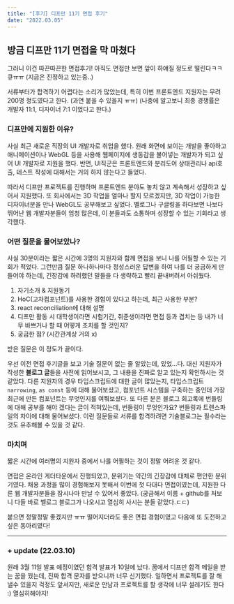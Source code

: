 ```yaml
---
title: "[후기] 디프만 11기 면접 후기"
date: "2022.03.05"
---
```


## 방금 디프만 11기 면접을 막 마쳤다

그러니 이건 따끈따끈한 면접후기!
아직도 면접만 보면 앞이 하얘질 정도로 떨린다ㅋㅋ큐ㅠㅠ (지금은 진정하고 있는중..)

서류부터가 합격하기 어렵다는 소리가 많았는데, 특히 이번 프론트엔드 지원자는 무려 200명 정도였다고 한다. (과연 붙을 수 있을지 ㅠㅠ)
(나중에 알고보니 최종 경쟁률은 개발자 11:1, 디자이너 7:1 이었다고 한다.)

### 디프만에 지원한 이유?

사실 최근 새로운 직장의 UI 개발자로 취업을 했다. 원래 화면에 보이는 개발을 좋아하고 애니메이션이나 WebGL 등을 사용해 웹페이지에 생동감을 불어넣는 개발자가 되고 싶어 UI 개발자로 지원을 했다. 반면, UI직군은 프론트엔드와 분리도어 상태관리나 api호출, 테스트 작성에 대해서는 거의 하지 않는다고 들었다.

따라서 디프만 프로젝트를 진행하며 프론트엔드 분야도 놓치 않고 계속해서 성장하고 싶어서 지원했다. 또 회사에서는 3D 작업을 얼마나 할지 모르겠지만, 3D 작업이 가능한 디자이너분을 만나 WebGL도 공부해보고 싶었다. 벨로그나 구글링을 하다보면 나보다 뛰어난 웹 개발자분들이 엄청 많은데, 이 분들과도 소통하며 성장할 수 있는 기회라고 생각했다.

### 어떤 질문을 물어보았나?

사실 30분이라는 짧은 시간에 3명의 지원자와 함께 면접을 보니 나를 어필할 수 있는 기회가 적었다.
그런만큼 질문 하나하나마다 정성스러운 답변을 하여 나를 더 궁금하게 만들어야 하는데, 긴장감에 하려했던 말들을 다 생략하고 빨리 끝내버려서 아쉬웠다.

1. 자기소개 & 지원동기
2. HoC(고차컴포넌트)를 사용한 경험이 있다고 하는데, 최근 사용한 부분?
3. react reconciliation에 대해 설명
4. 디프만 활동 시 대학생이라면 시험기간, 취준생이라면 면접 등과 겹치는 등 내가 너무 바쁘거나 할 때 어떻게 조치를 할 것인지?
5. 궁금한 점? (시간관계상 거의 x)

받은 질문은 이 정도가 끝이다.

우선 이전 면접 후기글을 보고 기술 질문이 없는 줄 알았는데, 있었...다.
대신 지원자가 작성한 **블로그 글**들을 사전에 읽어보시고, 그 내용을 진짜로 알고 있는지 확인하시는 것 같았다. 다른 지원자의 경우 타입스크립트에 대한 글이 많았는지, 타입스크립트 `narrowing`, `as const` 등에 대해 물어보셨고, 컴포넌트 시스템을 구축하는 중인데 가장 최근에 만든 컴포넌트는 무엇인지를 여쭤보셨다. 또 다른 분은 블로그 회고록에 번들링에 대해 공부를 해야 겠다는 글이 적혀있는데, 번들링이 무엇인가요? 번들링과 트렌스파일의 차이에 대해 물어보셨다. 이런 질문들로 서류를 합격하려면 기술블로그는 필수라는 것도 유추해볼 수 있을 것 같다.

### 마치며

짧은 시간에 여러명의 지원자 중에서 나를 어필하는 것이 정말 어려운 것 같다.

면접은 온라인 게더타운에서 진행되었고, 분위기는 약간의 긴장감에 대체로 편안한 분위기였다.
채용 과정을 많이 경험해보지 못해서 이번에 첫 다대다 면접이였는데, 지원한 다른 웹 개발자분들을 잠시나마 만날 수 있어서 좋았다. (궁금해서 이름 + github를 처보니 다들 바로 벨로그 블로그가 나오시고 열심히 사시는 분들 같았다.ㄷㄷ)

붙으면 정말정말 좋겠지만 ㅠㅠ 떨어지더라도 좋은 면접 경험이였고 다음에 또 도전하고 싶은 동아리였다!

---

### + update (22.03.10)

원래 3월 11일 발표 예정이였던 합격 발표가 10일에 났다. 꿈에서 디프만 합격 메일을 받는 꿈을 꿨는데, 진짜 합격 문자를 받으니까 너무 신기했다.
일하면서 프로젝트를 잘 해낼수 있을지 걱정도 앞서지만, 새로운 만남과 프로젝트를 할 생각에 너무 설레기도 한다 :) 열심히해야지!
